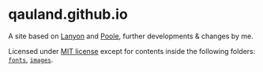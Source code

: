 # qauland.github.io

A site based on [Lanyon](<https://github.com/poole/lanyon>) and [Poole](<http://getpoole.com>), further developments & changes by me.

Licensed under [MIT license](https://github.com/qauland/qauland.github.io/blob/master/LICENSE.md) except for contents inside the following folders: [`fonts`](https://github.com/qauland/qauland.github.io/tree/master/fonts/), [`images`](https://github.com/qauland/qauland.github.io/tree/master/images/).
